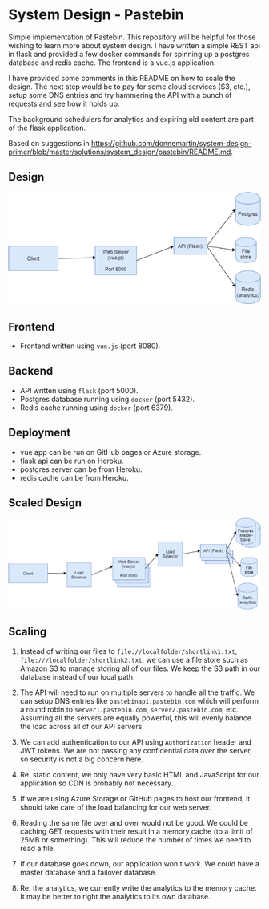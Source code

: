 # System Design - Pastebin

Simple implementation of Pastebin. This repository will be helpful for those wishing to learn more about system design. I have written a simple REST api in flask and provided a few docker commands for spinning up a postgres database and redis cache. The frontend is a vue.js application.

I have provided some comments in this README on how to scale the design. The next step would be to pay for some cloud services (S3, etc.), setup some DNS entries and try hammering the API with a bunch of requests and see how it holds up.

The background schedulers for analytics and expiring old content are part of the flask application.

Based on suggestions in https://github.com/donnemartin/system-design-primer/blob/master/solutions/system_design/pastebin/README.md.

## Design

![](basic_design.png)

## Frontend

* Frontend written using ``vue.js`` (port 8080).

## Backend

* API written using ``flask`` (port 5000).
* Postgres database running using ``docker`` (port 5432).
* Redis cache running using ``docker`` (port 6379).

## Deployment

* vue app can be run on GitHub pages or Azure storage.
* flask api can be run on Heroku.
* postgres server can be from Heroku.
* redis cache can be from Heroku.

## Scaled Design

![](complex_design.png)

## Scaling

1. Instead of writing our files to ``file://localfolder/shortlink1.txt``, ``file:///localfolder/shortlink2.txt``, we can use a file store such as Amazon S3 to manage storing all of our files. We keep the S3 path in our database instead of our local path.

2. The API will need to run on multiple servers to handle all the traffic. We can setup DNS entries like ``pastebinapi.pastebin.com`` which will perform a round robin to ``server1.pastebin.com``, ``server2.pastebin.com``, etc. Assuming all the servers are equally powerful, this will evenly balance the load across all of our API servers.

3. We can add authentication to our API using ``Authorization`` header and JWT tokens. We are not passing any confidential data over the server, so security is not a big concern here.

4. Re. static content, we only have very basic HTML and JavaScript for our application so CDN is probably not necessary.

5. If we are using Azure Storage or GitHub pages to host our frontend, it should take care of the load balancing for our web server.

6. Reading the same file over and over would not be good. We could be caching GET requests with their result in a memory cache (to a limit of 25MB or something). This will reduce the number of times we need to read a file.

7. If our database goes down, our application won't work. We could have a master database and a failover database.

8. Re. the analytics, we currently write the analytics to the memory cache. It may be better to right the analytics to its own database.

